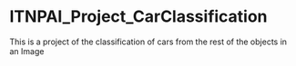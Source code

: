 # ITNPAI_Project_CarClassification
This is a project of the classification of cars from the rest of the objects in an Image
